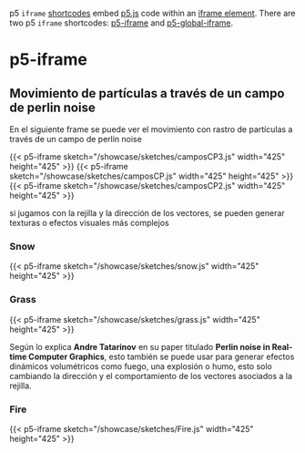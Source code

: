 p5 `iframe` [shortcodes](https://gohugo.io/content-management/shortcodes/) embed [p5.js](https://p5js.org/) code within an [iframe element](https://developer.mozilla.org/en-US/docs/Web/HTML/Element/iframe). There are two p5 `iframe` shortcodes: [p5-iframe](#p5-iframe) and [p5-global-iframe](#p5-global-iframe).

# p5-iframe

## Movimiento de partículas a través de un campo de perlin noise

En el siguiente frame se puede ver el movimiento con rastro de partículas a través de un campo de perlin noise

{{< p5-iframe  sketch="/showcase/sketches/camposCP3.js" width="425" height="425" >}}
{{< p5-iframe  sketch="/showcase/sketches/camposCP.js" width="425" height="425" >}}
{{< p5-iframe  sketch="/showcase/sketches/camposCP2.js" width="425" height="425" >}}

si jugamos con la rejilla y la dirección de los vectores, se pueden generar texturas o efectos visuales más complejos

### Snow

{{< p5-iframe  sketch="/showcase/sketches/snow.js" width="425" height="425" >}}

### Grass

{{< p5-iframe  sketch="/showcase/sketches/grass.js" width="425" height="425" >}}

Según lo explica **Andre Tatarinov** en su paper titulado __Perlin noise in Real-time Computer Graphics__, esto también se puede usar para generar efectos dinámicos volumétricos como fuego, una explosión o humo, esto solo cambiando la dirección y el comportamiento de los vectores asociados a la rejilla.


### Fire

{{< p5-iframe  sketch="/showcase/sketches/Fire.js" width="425" height="425" >}}